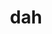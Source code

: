 ---
category: 3-letters
denotation: null
name: dah
reference_link: https://www.etymonline.com/word/dah
root_language: null
root_name: null
title: dah
type: free
word_sums:
- respelling: dah
  sum: 'Dah + '
---